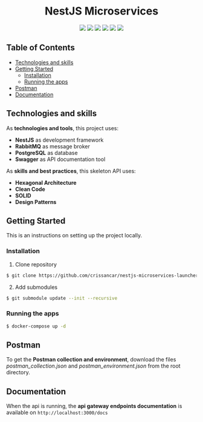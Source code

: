 <div align="center">
  <h1>NestJS Microservices</h1>

  <p>
    <img src="https://img.shields.io/badge/node.js-6DA55F?style=for-the-badge&logo=node.js&logoColor=white">
    <img src="https://img.shields.io/badge/typescript-%23007ACC.svg?style=for-the-badge&logo=typescript&logoColor=white">
    <img src="https://img.shields.io/badge/nestjs-%23E0234E.svg?style=for-the-badge&logo=nestjs&logoColor=white">
    <img src="https://img.shields.io/badge/npm-CB3837?style=for-the-badge&logo=npm&logoColor=white">
    <img src="https://img.shields.io/badge/-jest-%23C21325?style=for-the-badge&logo=jest&logoColor=white">
    <img src="https://img.shields.io/badge/-Swagger-%23Clojure?style=for-the-badge&logo=swagger&logoColor=white">
  </p>
</div>

<!-- TABLE OF CONTENTS -->
## Table of Contents

* [Technologies and skills](#technologies-and-skills)
* [Getting Started](#getting-started)
    * [Installation](#installation)
    * [Running the apps](#running-the-apps)
* [Postman](#postman)
* [Documentation](#documentation)

<!-- Technologies -->
## Technologies and skills
As **technologies and tools**, this project uses:
- **NestJS** as development framework
- **RabbitMQ** as message broker
- **PostgreSQL** as database
- **Swagger** as API documentation tool

As **skills and best practices**, this skeleton API uses:
- **Hexagonal Architecture**
- **Clean Code**
- **SOLID**
- **Design Patterns**

<!-- GETTING STARTED -->
## Getting Started

This is an instructions on setting up the project locally.

### Installation

1. Clone repository
```bash
$ git clone https://github.com/crissancar/nestjs-microservices-launcher
```
2. Add submodules
```bash
$ git submodule update --init --recursive
```

### Running the apps
```bash
$ docker-compose up -d
```

<!-- POSTMAN -->
## Postman
To get the **Postman collection and environment**, download the files *postman_collection.json* and *postman_environment.json* from the root directory.

<!-- DOCUMENTATION -->
## Documentation
When the api is running, the **api gateway endpoints documentation** is available on `http://localhost:3000/docs`